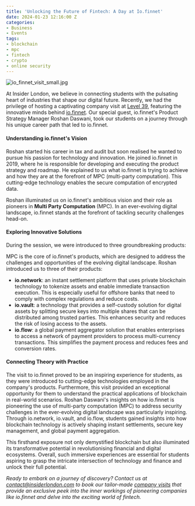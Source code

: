 ```yaml
---
title: 'Unlocking the Future of Fintech: A Day at Io.finnet'
date: 2024-01-23 12:16:00 Z
categories:
- Business
- Events
tags:
- blockchain
- mpc
- fintech
- crypto
- online security
---
```


![io_finnet_visit_small.jpg](/uploads/io_finnet_visit_small.jpg)

At Insider London, we believe in connecting students with the pulsating heart of industries that shape our digital future. Recently, we had the privilege of hosting a captivating company visit at [Level 39](https://level39.co/), featuring the innovative minds behind [io.finnet](https://www.iofinnet.com). Our special guest, io.finnet's Product Strategy Manager Roshan Daswani, took our students on a journey through his unique career path that led to io.finnet.

#### Understanding io.finnet's Vision

Roshan started his career in tax and audit but soon realised he wanted to pursue his passion for technology and innovation. He joined io.finnet in 2019, where he is responsible for developing and executing the product strategy and roadmap. He explained to us what io.finnet is trying to achieve and how they are at the forefront of MPC (multi-party computation). This cutting-edge technology enables the secure computation of encrypted data.

Roshan illuminated us on io.finnet's ambitious vision and their role as pioneers in **Multi Party Computation** (MPC). In an ever-evolving digital landscape, io.finnet stands at the forefront of tackling security challenges head-on.

#### Exploring Innovative Solutions

During the session, we were introduced to three groundbreaking products:

MPC is the core of io.finnet's products, which are designed to address the challenges and opportunities of the evolving digital landscape. Roshan introduced us to three of their products:

- **io.network**: an instant settlement platform that uses private blockchain technology to tokenize assets and enable immediate transaction execution. This is especially useful for offshore banks that need to comply with complex regulations and reduce costs.
- **io.vault**: a technology that provides a self-custody solution for digital assets by splitting secure keys into multiple shares that can be distributed among trusted parties. This enhances security and reduces the risk of losing access to the assets.
- **io.flow**: a global payment aggregator solution that enables enterprises to access a network of payment providers to process multi-currency transactions. This simplifies the payment process and reduces fees and conversion rates.

#### Connecting Theory with Practice

The visit to io.finnet proved to be an inspiring experience for students, as they were introduced to cutting-edge technologies employed in the company's products. Furthermore, this visit provided an exceptional opportunity for them to understand the practical applications of blockchain in real-world scenarios. Roshan Daswani's insights on how io.finnet is pioneering the use of multi-party computation (MPC) to address security challenges in the ever-evolving digital landscape was particularly inspiring. Through io.network, io.vault, and io.flow, students gained insights into how blockchain technology is actively shaping instant settlements, secure key management, and global payment aggregation. 

This firsthand exposure not only demystified blockchain but also illuminated its transformative potential in revolutionising financial and digital ecosystems. Overall, such immersive experiences are essential for students aspiring to grasp the intricate intersection of technology and finance and unlock their full potential.

*Ready to embark on a journey of discovery? Contact us at [contact@insiderlondon.com](mailto:contact@insiderlondon.com) to book our tailor-made [company visits](https://www.insiderlondon.com/london/company-visits/) that provide an exclusive peek into the inner workings of pioneering companies like io.finnet and delve into the exciting world of fintech.*